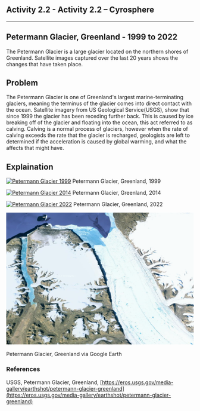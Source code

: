 ## Activity 2.2 - Activity 2.2 – Cyrosphere

---

## Petermann Glacier, Greenland - 1999 to 2022

The Petermann Glacier is a large glacier located on the northern shores of Greenland. 
Satellite images captured over the last 20 years shows the changes that have taken place.

## Problem

The Petermann Glacier is one of Greenland's largest marine-terminating glaciers, meaning the terminus of the glacier comes into
direct contact with the ocean. 
Satellite imagery from US Geological Service(USGS), show that since 1999 the glacier has been receding further back.
This is caused by ice breaking off of the glacier and floating into the ocean, this act referred to as calving.
Calving is a normal process of glaciers, however when the rate of calving exceeds the rate that the glacier is recharged, 
geologists are left to determined if the acceleration is caused by global warming, and what the affects that might have.


## Explaination

[![Petermann Glacier 1999](https://eros.usgs.gov/sites/eros.usgs.gov/files/2022-08/19990709_PetermannIntro.png)](https://eros.usgs.gov/sites/eros.usgs.gov/files/2022-08/19990709_PetermannIntro.png)
Petermann Glacier, Greenland, 1999

[![Petermann Glacier 2014](https://eros.usgs.gov/sites/eros.usgs.gov/files/2022-08/20140731_PetermannIntro.png)](https://eros.usgs.gov/sites/eros.usgs.gov/files/2022-08/20140731_PetermannIntro.png)
Petermann Glacier, Greenland, 2014

[![Petermann Glacier 2022](https://eros.usgs.gov/sites/eros.usgs.gov/files/2022-08/20220801_PetermannIntro.png)](https://eros.usgs.gov/sites/eros.usgs.gov/files/2022-08/20220801_PetermannIntro.png)
Petermann Glacier, Greenland, 2022

[![Petermann Glacier 1999](../_images/petermann-glacier-google-earth.png)]((../_images/petermann-glacier-google-earth.png))

Petermann Glacier, Greenland via Google Earth

### References
USGS, Petermann Glacier, Greenland, [https://eros.usgs.gov/media-gallery/earthshot/petermann-glacier-greenland](https://eros.usgs.gov/media-gallery/earthshot/petermann-glacier-greenland)

